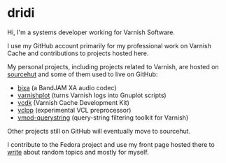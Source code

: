 # dridi

Hi, I'm a systems developer working for Varnish Software.

I use my GitHub account primarily for my professional work on Varnish
Cache and contributions to projects hosted here.

My personal projects, including projects related to Varnish, are hosted
on [sourcehut](https://sr.ht/~dridi/) and some of them used to live on
GitHub:

- [bjxa](https://sr.ht/~dridi/bjxa/) (a BandJAM XA audio codec)
- [varnishplot](https://git.sr.ht/~dridi/varnishplot) (turns Varnish logs
  into Gnuplot scripts)
- [vcdk](https://git.sr.ht/~dridi/vcdk) (Varnish Cache Development Kit)
- [vclpp](https://git.sr.ht/~dridi/vclpp) (experimental VCL preprocessor)
- [vmod-querystring](https://git.sr.ht/~dridi/vmod-querystring)
  (query-string filtering toolkit for Varnish)

Other projects still on GitHub will eventually move to sourcehut.

I contribute to the Fedora project and use my front page hosted there to
[write](https://dridi.fedorapeople.org/) about random topics and mostly
for myself.
